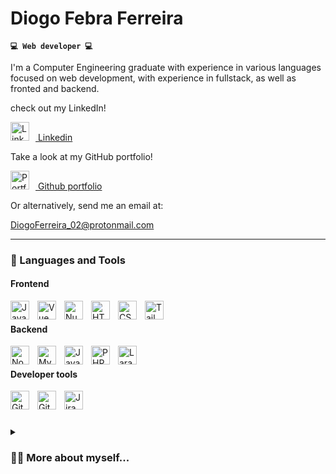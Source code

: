 # Diogo Febra Ferreira

**`💻 Web developer 💻`**

I'm a Computer Engineering graduate with experience in various languages focused on web development, with experience in fullstack, as well as fronted and backend.

<p>

check out my LinkedIn!

[<img src="https://cdn.jsdelivr.net/gh/devicons/devicon/icons/linkedin/linkedin-original.svg" alt="LinkedIn" width="30px" style="padding-right:10px;" /> Linkedin](https://linkedin.com/in/diogo-febra-ferreira)

Take a look at my GitHub portfolio!

[<img src="https://cdn.jsdelivr.net/gh/devicons/devicon/icons/github/github-original.svg" alt="Portfolio" width="30px" style="padding-right:10px;" /> Github portfolio](https://github.com/diogo-febra-ferreira)

Or alternatively, send me an email at:

[DiogoFerreira_02@protonmail.com](mailto:DiogoFerreira_02@protonmail.com)

</p>

---

### 🧰 Languages and Tools

<p>

#### Frontend          

<img  align="left"  alt="JavaScript"  width="30px"  style="padding-right:10px;"  src="https://cdn.jsdelivr.net/gh/devicons/devicon/icons/javascript/javascript-plain.svg"  />

 <img  align="left"  alt="Vue"  width="30px"  style="padding-right:10px;"  src="https://cdn.jsdelivr.net/gh/devicons/devicon/icons/vuejs/vuejs-original.svg"  />

<img  align="left"  alt="Nuxt"  width="30px"  style="padding-right:10px;"  src="https://cdn.jsdelivr.net/gh/devicons/devicon/icons/nuxtjs/nuxtjs-original.svg"  />

<img  align="left"  alt="HTML"  width="30px"  style="padding-right:10px;"  src="https://cdn.jsdelivr.net/gh/devicons/devicon/icons/html5/html5-plain.svg"  />

<img  align="left"  alt="CSS"  width="30px"  style="padding-right:10px;"  src="https://cdn.jsdelivr.net/gh/devicons/devicon/icons/css3/css3-plain.svg"  />

<img  align="left"  alt="Tailwind"  width="30px"  style="padding-right:10px;"  src="https://cdn.jsdelivr.net/gh/devicons/devicon/icons/tailwindcss/tailwindcss-plain.svg"  />

<br  />

#### Backend

<img  align="left"  alt="NodeJS"  width="30px"  style="padding-right:10px;"  src="https://cdn.jsdelivr.net/gh/devicons/devicon/icons/nodejs/nodejs-original.svg"  />

<img  align="left"  alt="MySQL"  width="30px"  style="padding-right:10px;"  src="https://cdn.jsdelivr.net/gh/devicons/devicon/icons/mysql/mysql-original-wordmark.svg"  />

<img  align="left"  alt="Java"  width="30px"  style="padding-right:10px;"  src="https://cdn.jsdelivr.net/gh/devicons/devicon/icons/java/java-original.svg"  />

<img  align="left"  alt="PHP"  width="30px"  style="padding-right:10px;"  src="https://cdn.jsdelivr.net/gh/devicons/devicon/icons/php/php-original.svg"  />

<img  align="left"  alt="Laravel"  width="30px"  style="padding-right:10px;"  src="https://cdn.jsdelivr.net/gh/devicons/devicon/icons/laravel/laravel-plain.svg"  />

<br  />

#### Developer tools

<img  align="left"  alt="Git"  width="30px"  style="padding-right:10px;"  src="https://cdn.jsdelivr.net/gh/devicons/devicon/icons/git/git-original.svg"  />

<img  align="left"  alt="GitHub"  width="30px"  style="padding-right:10px;"  src="https://cdn.jsdelivr.net/gh/devicons/devicon/icons/github/github-original.svg"  />

<img  align="left"  alt="Jira"  width="30px"  style="padding-right:10px;"  src="https://cdn.jsdelivr.net/gh/devicons/devicon/icons/jira/jira-original.svg"  />

<br  />

</p>

#

<details>

<summary><h3>🙋‍♂️ More about myself...</h3></summary>

Since I was young and growing up playing videogames, I was always interested in computers, so it was only natural for me to pursue this as my career. And ever since I my degree in Computer Engineering degree at the Polytechnic Institute of Leiria (Portugal), I knew how much I truly enjoy programming, developing new ideas, and seeing them work and function, especially when they will be used by real people whom I can have a positive impact on.

I mainly focus on Web development (fullstack, frontend, or backend), as that is the most fulfilling thing I have encountered during my coding journey, and I want to further expand my knowledge and experience in this field. I love developing applications and solving interesting problems with technology, so web development was a natural fit for this.

</details>
